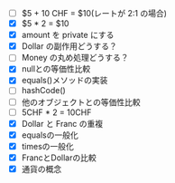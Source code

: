 - [ ] $5 + 10 CHF = $10(レートが 2:1 の場合)
- [x] $5 * 2 = $10
- [x] amount を private にする
- [x] Dollar の副作用どうする？
- [ ] Money の丸め処理どうする？
- [x] nullとの等価性比較
- [x] equals()メソッドの実装
- [ ] hashCode()
- [ ] 他のオブジェクトとの等価性比較
- [ ] 5CHF * 2 = 10CHF
- [x] Dollar と Franc の重複
- [x] equalsの一般化
- [x] timesの一般化
- [x] FrancとDollarの比較
- [x] 通貨の概念
